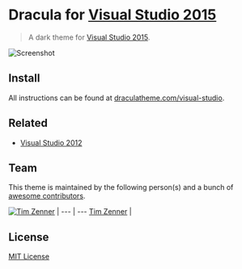 # Dracula for [Visual Studio 2015](http://visualstudio.com)

> A dark theme for [Visual Studio 2015](http://visualstudio.com).

![Screenshot](https://draculatheme.com/assets/img/screenshots/vs.png)

## Install

All instructions can be found at [draculatheme.com/visual-studio](https://draculatheme.com/visual-studio).

## Related
* [Visual Studio 2012](https://github.com/dracula/visual-studio/tree/2012)

## Team

This theme is maintained by the following person(s) and a bunch of [awesome contributors](https://github.com/dracula/visual-studio/graphs/contributors).

[![Tim Zenner](https://avatars2.githubusercontent.com/u/696547?v=3&s=70)](https://github.com/epidemicz) |
--- | ---
[Tim Zenner](https://github.com/epidemicz) |

## License

[MIT License](./LICENSE)
